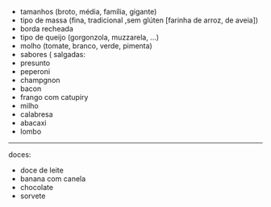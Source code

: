 - tamanhos (broto, média, família, gigante)
- tipo de massa (fina, tradicional ,sem glúten [farinha de arroz, de aveia])
- borda recheada
- tipo de queijo (gorgonzola, muzzarela, ...)
- molho (tomate, branco, verde, pimenta)
- sabores (
salgadas:
- presunto
- peperoni
- champgnon
- bacon
- frango com catupiry
- milho
- calabresa 
- abacaxi
- lombo
--- 
doces:
- doce de leite
- banana com canela
- chocolate
- sorvete